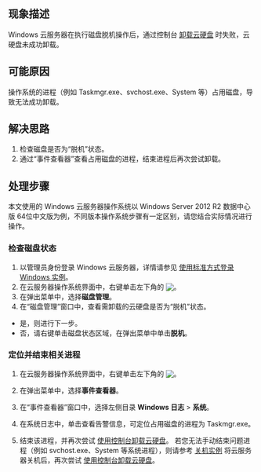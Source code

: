 ## 现象描述
Windows 云服务器在执行磁盘脱机操作后，通过控制台 [卸载云硬盘](https://intl.cloud.tencent.com/document/product/362/32400) 时失败，云硬盘未成功卸载。

## 可能原因
操作系统的进程（例如 Taskmgr.exe、svchost.exe、System 等）占用磁盘，导致无法成功卸载。

## 解决思路
1. 检查磁盘是否为“脱机”状态。
2. 通过“事件查看器”查看占用磁盘的进程，结束进程后再次尝试卸载。

## 处理步骤

<dx-alert infotype="explain" title="">
本文使用的 Windows 云服务器操作系统以 Windows Server 2012 R2 数据中心版 64位中文版为例，不同版本操作系统步骤有一定区别，请您结合实际情况进行操作。
</dx-alert>

### 检查磁盘状态
1. 以管理员身份登录 Windows 云服务器，详情请参见 [使用标准方式登录 Windows 实例](https://intl.cloud.tencent.com/document/product/213/41018)。
2. 在云服务器操作系统界面中，右键单击左下角的 <img src="https://main.qcloudimg.com/raw/3d815ac1c196b47b2eea7c3a516c3d88.png" style="margin:-3px 0px">。
3. 在弹出菜单中，选择**磁盘管理**。
4. 在“磁盘管理”窗口中，查看需卸载的云硬盘是否为“脱机”状态。

 - 是，则进行下一步。
 - 否，请右键单击磁盘状态区域，在弹出菜单中单击**脱机**。


### 定位并结束相关进程
1. 在云服务器操作系统界面中，右键单击左下角的 <img src="https://main.qcloudimg.com/raw/3d815ac1c196b47b2eea7c3a516c3d88.png" style="margin:-3px 0px">。
2. 在弹出菜单中，选择**事件查看器**。
3. 在“事件查看器”窗口中，选择左侧目录 **Windows 日志** > **系统**。
4. 在系统日志中，单击查看告警信息，可定位占用磁盘的进程为 Taskmgr.exe。

5. 结束该进程，并再次尝试 [使用控制台卸载云硬盘](https://intl.cloud.tencent.com/document/product/362/32400#useConsole)。
若您无法手动结束问题进程（例如 svchost.exe、System 等系统进程），则请参考 [关机实例](https://intl.cloud.tencent.com/document/product/213/4929) 将云服务器关机后，再次尝试 [使用控制台卸载云硬盘](https://intl.cloud.tencent.com/document/product/362/32400#useConsole)。
